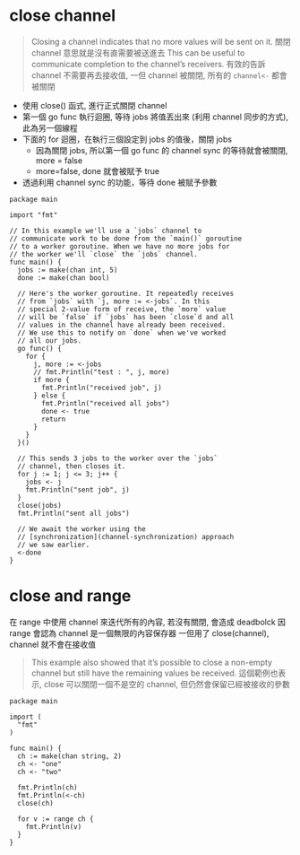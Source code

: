 # close channel
> Closing a channel indicates that no more values will be sent on it. 
> 關閉 channel 意思就是沒有直需要被送進去
> This can be useful to communicate completion to the channel’s receivers.
> 有效的告訴 channel 不需要再去接收值, 一但 channel 被關閉, 所有的 `channel<-` 都會被關閉

- 使用 close() 函式, 進行正式關閉 channel
- 第一個 go func 執行迴圈, 等待 jobs 將值丟出來 (利用 channel 同步的方式), 此為另一個線程
- 下面的 for 迴圈，在執行三個設定到 jobs 的值後，關閉 jobs
	- 因為關閉 jobs, 所以第一個 go func 的 channel sync 的等待就會被關閉, more = false
	- more=false, done 就會被賦予 true
- 透過利用 channel sync 的功能，等待 done 被賦予參數

```
package main

import "fmt"

// In this example we'll use a `jobs` channel to
// communicate work to be done from the `main()` goroutine
// to a worker goroutine. When we have no more jobs for
// the worker we'll `close` the `jobs` channel.
func main() {
  jobs := make(chan int, 5)
  done := make(chan bool)

  // Here's the worker goroutine. It repeatedly receives
  // from `jobs` with `j, more := <-jobs`. In this
  // special 2-value form of receive, the `more` value
  // will be `false` if `jobs` has been `close`d and all
  // values in the channel have already been received.
  // We use this to notify on `done` when we've worked
  // all our jobs.
  go func() {
    for {
      j, more := <-jobs
      // fmt.Println("test : ", j, more)
      if more {
        fmt.Println("received job", j)
      } else {
        fmt.Println("received all jobs")
        done <- true
        return
      }
    }
  }()

  // This sends 3 jobs to the worker over the `jobs`
  // channel, then closes it.
  for j := 1; j <= 3; j++ {
    jobs <- j
    fmt.Println("sent job", j)
  }
  close(jobs)
  fmt.Println("sent all jobs")

  // We await the worker using the
  // [synchronization](channel-synchronization) approach
  // we saw earlier.
  <-done
}
```

# close and range
在 range 中使用 channel 來迭代所有的內容, 若沒有關閉, 會造成 deadbolck
因 range 會認為 channel 是一個無限的內容保存器
一但用了 close(channel), channel 就不會在接收值

> This example also showed that it’s possible to close a non-empty channel but still have the remaining values be received.
> 這個範例也表示, close 可以關閉一個不是空的 channel, 但仍然會保留已經被接收的參數

```
package main

import (
  "fmt"
)

func main() {
  ch := make(chan string, 2)
  ch <- "one"
  ch <- "two"

  fmt.Println(ch)
  fmt.Println(<-ch)
  close(ch)

  for v := range ch {
    fmt.Println(v)
  }
}
```




